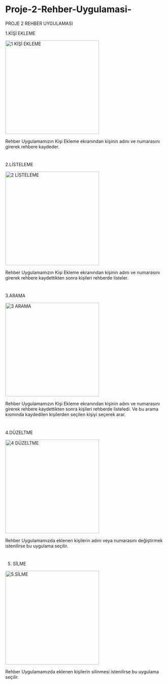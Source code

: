 # Proje-2-Rehber-Uygulamasi-

PROJE 2 REHBER UYGULAMASI



1.KİŞİ EKLEME

<img width="295" alt="1 KİŞİ EKLEME" src="https://github.com/OnatMudanyali/Proje-2-Rehber-Uygulamas-/assets/161920999/286c0768-37d8-402d-b300-ff7d1c76f364">

Rehber Uygulamamızın Kişi Ekleme ekranından kişinin adını ve numarasını girerek rehbere kaydeder.


<h1></h1>



2.LİSTELEME

<img width="295" alt="2 LİSTELEME" src="https://github.com/OnatMudanyali/Proje-2-Rehber-Uygulamas-/assets/161920999/886006ee-84b7-4287-9722-2a8d954a884a">

Rehber Uygulamamızın Kişi Ekleme ekranından kişinin adını ve numarasını girerek rehbere kaydettikten sonra kişileri rehberde listeler.


<h1></h1>




3.ARAMA

<img width="295" alt="3 ARAMA" src="https://github.com/OnatMudanyali/Proje-2-Rehber-Uygulamas-/assets/161920999/3ae04f2f-cf29-4e7e-b798-208f7c425fe2">

Rehber Uygulamamızın Kişi Ekleme ekranından kişinin adını ve numarasını girerek rehbere kaydettikten sonra kişileri rehberde listeledi. Ve bu arama kısmında kaydedilen kişilerden seçilen kişiyi seçerek arar.


<h1></h1>




4.DÜZELTME

<img width="295" alt="4 DÜZELTME" src="https://github.com/OnatMudanyali/Proje-2-Rehber-Uygulamas-/assets/161920999/cc9aefd1-dbb9-4ce2-9789-6a6521fef558">

Rehber Uygulamamızda eklenen kişilerin adını veya numarasını değiştirmek istenilirse bu uygulama seçilir.


<h1></h1>





5. SİLME

<img width="295" alt="5.SİLME" src="https://github.com/OnatMudanyali/Proje-2-Rehber-Uygulamas-/assets/161920999/63cb2d68-6bf3-4cef-8375-4b33190576a1">

Rehber Uygulamamızda eklenen kişilerin silinmesi istenilirse bu uygulama seçilir.


<h1></h1>
